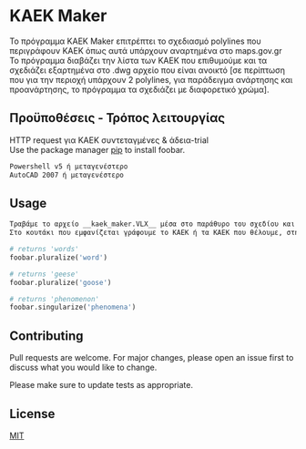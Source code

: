 # KAEK Maker

Το πρόγραμμα KAEK Maker επιτρέπτει το σχεδιασμό polylines που περιγράφουν ΚΑΕΚ όπως αυτά υπάρχουν αναρτημένα στο maps.gov.gr  
Το πρόγραμμα διαβάζει την λίστα των ΚΑΕΚ που επιθυμούμε και τα σχεδιάζει εξαρτημένα στο .dwg αρχείο που είναι ανοικτό [σε περίπτωση που για την περιοχή υπάρχουν 2 polylines, για παράδειγμα ανάρτησης και προανάρτησης, το πρόγραμμα τα σχεδιάζει με διαφορετικό χρώμα].

## Προϋποθέσεις - Τρόπος λειτουργίας

HTTP request για ΚΑΕΚ συντεταγμένες & άδεια-trial  
Use the package manager [pip](https://pip.pypa.io/en/stable/) to install foobar.

```bash
Powershell v5 ή μεταγενέστερο
AutoCAD 2007 ή μεταγενέστερο
```

## Usage

```python
Τραβάμε το αρχείο __kaek_maker.VLX__ μέσα στο παράθυρο του σχεδίου και πληκτρολογούμε km  
Στο κουτάκι που εμφανίζεται γράφουμε το ΚΑΕΚ ή τα ΚΑΕΚ που θέλουμε, στη δεύτερη περίπτωση χωρισμένα μεταξύ τους κόμμα (,)

# returns 'words'
foobar.pluralize('word')

# returns 'geese'
foobar.pluralize('goose')

# returns 'phenomenon'
foobar.singularize('phenomena')
```

## Contributing

Pull requests are welcome. For major changes, please open an issue first
to discuss what you would like to change.

Please make sure to update tests as appropriate.

## License

[MIT](https://choosealicense.com/licenses/mit/)
